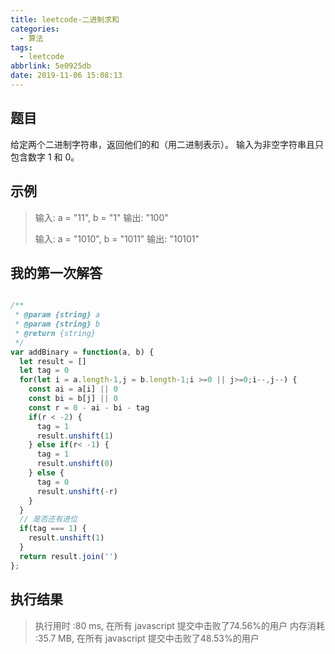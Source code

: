 ```yaml
---
title: leetcode-二进制求和
categories:
  - 算法
tags:
  - leetcode
abbrlink: 5e0925db
date: 2019-11-06 15:08:13
---
```


## 题目

给定两个二进制字符串，返回他们的和（用二进制表示）。
输入为非空字符串且只包含数字 1 和 0。

## 示例

> 输入: a = "11", b = "1"
> 输出: "100"
> 
> 输入: a = "1010", b = "1011"
> 输出: "10101"

## 我的第一次解答

```javascript

/**
 * @param {string} a
 * @param {string} b
 * @return {string}
 */
var addBinary = function(a, b) {
  let result = []
  let tag = 0
  for(let i = a.length-1,j = b.length-1;i >=0 || j>=0;i--,j--) {
    const ai = a[i] || 0
    const bi = b[j] || 0
    const r = 0 - ai - bi - tag
    if(r < -2) {
      tag = 1
      result.unshift(1)
    } else if(r< -1) {
      tag = 1
      result.unshift(0)
    } else {
      tag = 0
      result.unshift(-r)
    }
  }
  // 是否还有进位
  if(tag === 1) {
    result.unshift(1)
  }
  return result.join('')
};

```

##  执行结果

> 执行用时 :80 ms, 在所有 javascript 提交中击败了74.56%的用户
> 内存消耗 :35.7 MB, 在所有 javascript 提交中击败了48.53%的用户
